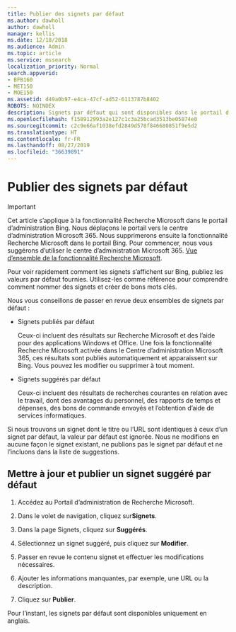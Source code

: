 ```yaml
---
title: Publier des signets par défaut
ms.author: dawholl
author: dawholl
manager: kellis
ms.date: 12/18/2018
ms.audience: Admin
ms.topic: article
ms.service: mssearch
localization_priority: Normal
search.appverid:
- BFB160
- MET150
- MOE150
ms.assetid: d49a0b97-e4ca-47cf-ad52-6113787b8402
ROBOTS: NOINDEX
description: Signets par défaut qui sont disponibles dans le portail d’administration de Recherche Microsoft
ms.openlocfilehash: f158912993a2e127c1c3a25bcad3513be05874e0
ms.sourcegitcommit: c2c9e66af1038efd2849d578f846680851f9e5d2
ms.translationtype: HT
ms.contentlocale: fr-FR
ms.lasthandoff: 08/27/2019
ms.locfileid: "36639891"
---
```

# <a name="publish-default-bookmarks"></a>Publier des signets par défaut

> [!IMPORTANT]
> Cet article s’applique à la fonctionnalité Recherche Microsoft dans le portail d’administration Bing. Nous déplaçons le portail vers le centre d’administration Microsoft 365. Nous supprimerons ensuite la fonctionnalité Recherche Microsoft dans le portail Bing. Pour commencer, nous vous suggérons d’utiliser le centre d’administration Microsoft 365. [Vue d’ensemble de la fonctionnalité Recherche Microsoft](overview-microsoft-search.md).

Pour voir rapidement comment les signets s’affichent sur Bing, publiez les valeurs par défaut fournies. Utilisez-les comme référence pour comprendre comment nommer des signets et créer de bons mots clés.
  
Nous vous conseillons de passer en revue deux ensembles de signets par défaut :
  
- Signets publiés par défaut
    
    Ceux-ci incluent des résultats sur Recherche Microsoft et des l’aide pour des applications Windows et Office. Une fois la fonctionnalité Recherche Microsoft activée dans le Centre d’administration Microsoft 365, ces résultats sont publiés automatiquement et apparaissent sur Bing. Vous pouvez les modifier ou supprimer à tout moment.
    
- Signets suggérés par défaut
    
    Ceux-ci incluent des résultats de recherches courantes en relation avec le travail, dont des avantages du personnel, des rapports de temps et dépenses, des bons de commande envoyés et l’obtention d’aide de services informatiques.
    
Si nous trouvons un signet dont le titre ou l’URL sont identiques à ceux d’un signet par défaut, la valeur par défaut est ignorée. Nous ne modifions en aucune façon le signet existant, ne publions pas le signet par défaut et ne l’incluons dans la liste de suggestions.
  
## <a name="update-and-publish-a-default-suggested-bookmark"></a>Mettre à jour et publier un signet suggéré par défaut

1. Accédez au Portail d’administration de Recherche Microsoft.
    
2. Dans le volet de navigation, cliquez sur**Signets**.
    
3. Dans la page Signets, cliquez sur **Suggérés**.
    
4. Sélectionnez un signet suggéré, puis cliquez sur **Modifier**.
    
5. Passer en revue le contenu signet et effectuer les modifications nécessaires.
    
6. Ajouter les informations manquantes, par exemple, une URL ou la description.
    
7. Cliquez sur **Publier**.
    
Pour l’instant, les signets par défaut sont disponibles uniquement en anglais. 

  

